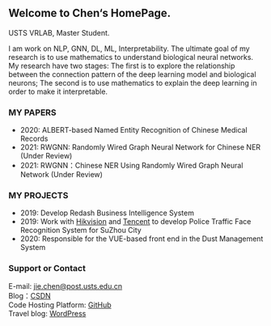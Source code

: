 ## Welcome to Chen‘s HomePage.

USTS VRLAB, Master Student.

I am work on NLP, GNN, DL, ML, Interpretability. 
The ultimate goal of my research is to use mathematics to understand biological neural networks. My research have two stages: The first is to explore the relationship between the connection pattern of the deep learning model and biological neurons; The second is to use mathematics to explain the deep learning in order to make it interpretable.


### MY PAPERS
- 2020: ALBERT-based Named Entity Recognition of Chinese Medical Records
- 2021: RWGNN: Randomly Wired Graph Neural Network for Chinese NER (Under Review)
- 2021: RWGNN：Chinese NER Using Randomly Wired Graph Neural Network (Under Review)

### MY PROJECTS
- 2019: Develop Redash Business Intelligence System
- 2019: Work with [Hikvision](https://www.hikvision.com/en/) and [Tencent](https://www.tencent.com/zh-cn) to develop Police Traffic Face Recognition System for SuZhou City
- 2020: Responsible for the VUE-based front end in the Dust Management System


### Support or Contact

E-mail: <jie.chen@post.usts.edu.cn>  
Blog：[CSDN](https://drchen.blog.csdn.net/)  
Code Hosting Platform: [GitHub](https://github.com/JiechenJohn)  
Travel blog: [WordPress](https://idiotprofessorchen.wordpress.com/)
